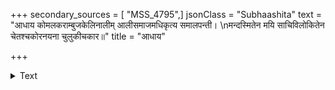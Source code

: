 +++
secondary_sources = [ "MSS_4795",]
jsonClass = "Subhaashita"
text = "आधाय कोमलकराम्बुजकेलिनालीम् आलीसमाजमधिकृत्य समालपन्ती।  \nमन्दस्मितेन मयि साचिविलोकितेन चेतश्चकोरनयना चुलुकीचकार॥"
title = "आधाय"

+++

<details><summary>Text</summary>

आधाय कोमलकराम्बुजकेलिनालीम् आलीसमाजमधिकृत्य समालपन्ती।  
मन्दस्मितेन मयि साचिविलोकितेन चेतश्चकोरनयना चुलुकीचकार॥
</details>
